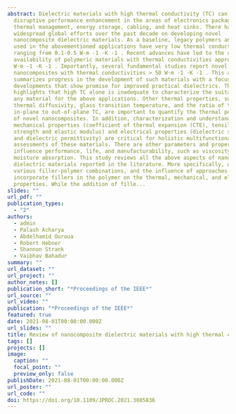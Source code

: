```yaml
---
abstract: Dielectric materials with high thermal conductivity (TC) can enable
  disruptive performance enhancement in the areas of electronics packaging,
  thermal management, energy storage, cabling, and heat sinks. There have been
  widespread global efforts over the past decade on developing novel
  nanocomposite dielectric materials. As a baseline, legacy polymers and epoxies
  used in the abovementioned applications have very low thermal conductivities
  ranging from 0.1-0.5 W·m -1 ·K -1 . Recent advances have led to the commercial
  availability of polymeric materials with thermal conductivities approaching 10
  W·m -1 ·K -1 . Importantly, several fundamental studies report novel
  nanocomposites with thermal conductivities > 50 W·m -1 ·K -1 . This article
  summarizes progress in the development of such materials with a focus on
  developments that show promise for improved practical dielectrics. This review
  highlights that high TC alone is inadequate to characterize the suitability of
  any material for the above applications. Other thermal properties, such as
  thermal diffusivity, glass transition temperature, and the ratio of the
  in-plane to out-of-plane TC, are important to quantify the thermal performance
  of novel nanocomposites. In addition, characterization and understanding of
  mechanical properties (coefficient of thermal expansion (CTE), tensile
  strength and elastic modulus) and electrical properties (dielectric strength
  and dielectric permittivity) are critical for holistic multifunctional
  assessments of these materials. There are other parameters and properties that
  influence performance, life, and manufacturability, such as viscosity and
  moisture absorption. This study reviews all the above aspects of nanocomposite
  dielectric materials reported in the literature. More specifically, we analyze
  various filler-polymer combinations, and the influence of approaches to
  incorporate fillers in the polymer on the thermal, mechanical, and electrical
  properties. While the addition of fille...
slides: ""
url_pdf: ""
publication_types:
  - "2"
authors:
  - admin
  - Palash Acharya
  - Abdelhamid Ouroua
  - Robert Hebner
  - Shannon Strank
  - Vaibhav Bahadur
summary: ""
url_dataset: ""
url_project: ""
author_notes: []
publication_short: "*Proceedings of the IEEE*"
url_source: ""
url_video: ""
publication: "*Proceedings of the IEEE*"
featured: true
date: 2021-08-01T00:00:00.000Z
url_slides: ""
title: Review of nanocomposite dielectric materials with high thermal conductivity
tags: []
projects: []
image:
  caption: ""
  focal_point: ""
  preview_only: false
publishDate: 2021-08-01T00:00:00.000Z
url_poster: ""
url_code: ""
doi: https://doi.org/10.1109/JPROC.2021.3085836
---
```

